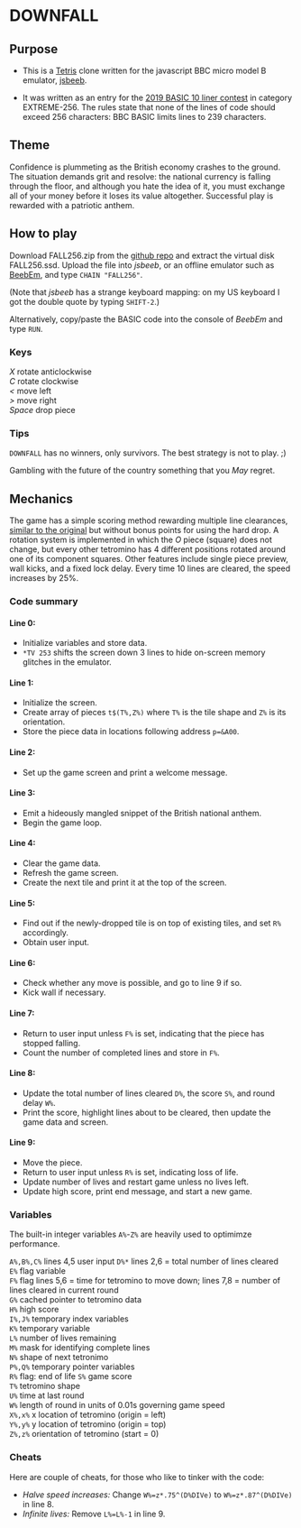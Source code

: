 # DOWNFALL

## Purpose

* This is a [Tetris](https://tetris.wiki/) clone written for the javascript BBC micro model B emulator, [jsbeeb](https://bbc.godbolt.org/).

* It was written as an entry for the [2019 BASIC 10 liner contest](http://gkanold.wixsite.com/homeputerium/kopie-von-basic-10liners-2019) in category EXTREME-256. The rules state that none of the lines of code should exceed 256 characters: BBC BASIC limits lines to 239 characters.

## Theme

Confidence is plummeting as the British economy crashes to the ground. The situation demands grit and resolve: the national currency is falling through the floor, and although you hate the idea of it, you must exchange all of your money before it loses its value altogether. Successful play is rewarded with a patriotic anthem.

## How to play

Download FALL256.zip from the [github repo](https://github.com/t0mpr1c3/DOWNFALL) and extract the virtual disk FALL256.ssd. Upload the file into *jsbeeb*, or an offline emulator such as [BeebEm](https://en.wikipedia.org/wiki/BeebEm), and type `CHAIN "FALL256"`. 

(Note that *jsbeeb* has a strange keyboard mapping: on my US keyboard I got the double quote by typing `SHIFT-2`.)

Alternatively, copy/paste the BASIC code into the console of *BeebEm* and type `RUN`.

### Keys

*X* rotate anticlockwise  
*C* rotate clockwise  
*<* move left  
*>* move right  
*Space* drop piece

### Tips

`DOWNFALL` has no winners, only survivors. The best strategy is not to play. ;)

Gambling with the future of the country something that you *May* regret.

## Mechanics

The game has a simple scoring method rewarding multiple line clearances, [similar to the original](https://tetris.wiki/Scoring) but without bonus points for using the hard drop. A rotation system is implemented in which the *O* piece (square) does not change, but every other tetromino has 4 different positions rotated around one of its component squares. Other features include single piece preview, wall kicks, and a fixed lock delay. Every time 10 lines are cleared, the speed increases by 25%.

### Code summary

#### Line 0:  
* Initialize variables and store data.  
* `*TV 253` shifts the screen down 3 lines to hide on-screen memory glitches in the emulator.  

#### Line 1:  
* Initialize the screen.  
* Create array of pieces `t$(T%,Z%)` where `T%` is the tile shape and `Z%` is its orientation.  
* Store the piece data in locations following address `p=&A00`.

#### Line 2:  
* Set up the game screen and print a welcome message.  

#### Line 3:  
* Emit a hideously mangled snippet of the British national anthem.  
* Begin the game loop.  

#### Line 4:  
* Clear the game data.  
* Refresh the game screen.  
* Create the next tile and print it at the top of the screen.  

#### Line 5:  
* Find out if the newly-dropped tile is on top of existing tiles, and set `R%` accordingly.  
* Obtain user input.  

#### Line 6:  
* Check whether any move is possible, and go to line 9 if so.  
* Kick wall if necessary.  

#### Line 7:  
* Return to user input unless `F%` is set, indicating that the piece has stopped falling.  
* Count the number of completed lines and store in `F%`.  

#### Line 8:  
* Update the total number of lines cleared `D%`, the score `S%`, and round delay `W%`.  
* Print the score, highlight lines about to be cleared, then update the game data and screen.  

#### Line 9:  
* Move the piece.  
* Return to user input unless `R%` is set, indicating loss of life.  
* Update number of lives and restart game unless no lives left.  
* Update high score, print end message, and start a new game.  

### Variables

The built-in integer variables `A%`-`Z%` are heavily used to optimimze performance.

`A%,B%,C%` lines 4,5 user input 
`D%*` lines 2,6 = total number of lines cleared  
`E%` flag variable   
`F%` flag lines 5,6 = time for tetromino to move down; lines 7,8 = number of lines cleared in current round  
`G%` cached pointer to tetromino data  
`H%` high score    
`I%,J%` temporary index variables  
`K%` temporary variable  
`L%` number of lives remaining  
`M%` mask for identifying complete lines  
`N%` shape of next tetronimo  
`P%,Q%` temporary pointer variables  
`R%` flag: end of life
`S%` game score  
`T%` tetromino shape  
`U%` time at last round  
`W%` length of round in units of 0.01s governing game speed  
`X%,x%` x location of tetromino (origin = left)  
`Y%,y%` y location of tetromino (origin = top)  
`Z%,z%` orientation of tetromino (start = 0)  

### Cheats

Here are couple of cheats, for those who like to tinker with the code:

* *Halve speed increases:* Change `W%=z*.75^(D%DIVe)` to `W%=z*.87^(D%DIVe)` in line 8.  
* *Infinite lives:* Remove `L%=L%-1` in line 9.  

